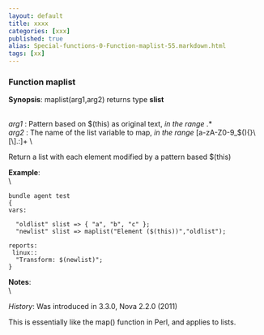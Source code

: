 ```yaml
---
layout: default
title: xxxx
categories: [xxx]
published: true
alias: Special-functions-0-Function-maplist-55.markdown.html
tags: [xx]
---
```


### Function maplist

**Synopsis**: maplist(arg1,arg2) returns type **slist**

\
 *arg1* : Pattern based on \$(this) as original text, *in the range* .\*
\
 *arg2* : The name of the list variable to map, *in the range*
[a-zA-Z0-9\_\$(){}\\[\\].:]+ \

Return a list with each element modified by a pattern based \$(this)

**Example**:\
 \

    bundle agent test
    {
    vars:

      "oldlist" slist => { "a", "b", "c" };
      "newlist" slist => maplist("Element ($(this))","oldlist");

    reports:
     linux::
      "Transform: $(newlist)";
    }

**Notes**:\
 \

*History*: Was introduced in 3.3.0, Nova 2.2.0 (2011)

This is essentially like the map() function in Perl, and applies to
lists.
